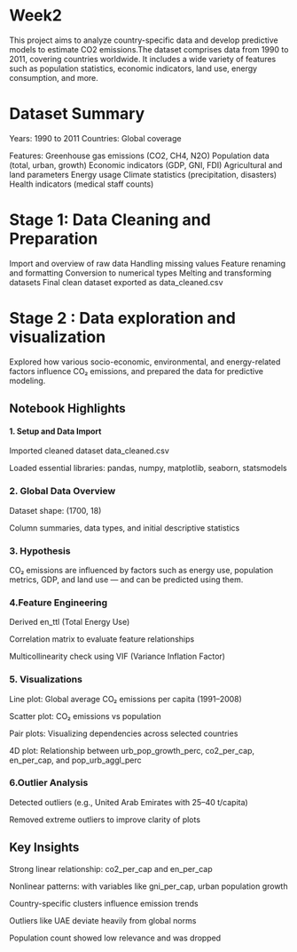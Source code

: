 # Week2
This project aims to analyze country-specific data and develop predictive models to estimate CO2 emissions.The dataset comprises data from 1990 to 2011, covering countries worldwide. It includes a wide variety of features such as population statistics, economic indicators, land use, energy consumption, and more.

# Dataset Summary
Years: 1990 to 2011 Countries: Global coverage

Features: Greenhouse gas emissions (CO2, CH4, N2O) Population data (total, urban, growth) Economic indicators (GDP, GNI, FDI) Agricultural and land parameters Energy usage Climate statistics (precipitation, disasters) Health indicators (medical staff counts)


# Stage 1: Data Cleaning and Preparation
Import and overview of raw data
Handling missing values
Feature renaming and formatting
Conversion to numerical types
Melting and transforming datasets
Final clean dataset exported as data_cleaned.csv

# Stage 2 : Data exploration and visualization
Explored how various socio-economic, environmental, and energy-related factors influence CO₂ emissions, and prepared the data for predictive modeling.

## Notebook Highlights
#### 1. Setup and Data Import
Imported cleaned dataset data_cleaned.csv

Loaded essential libraries: pandas, numpy, matplotlib, seaborn, statsmodels

### 2. Global Data Overview
Dataset shape: (1700, 18)

Column summaries, data types, and initial descriptive statistics


### 3. Hypothesis
CO₂ emissions are influenced by factors such as energy use, population metrics, GDP, and land use — and can be predicted using them.

### 4.Feature Engineering
Derived en_ttl (Total Energy Use)

Correlation matrix to evaluate feature relationships

Multicollinearity check using VIF (Variance Inflation Factor)

### 5. Visualizations
Line plot: Global average CO₂ emissions per capita (1991–2008)

Scatter plot: CO₂ emissions vs population

Pair plots: Visualizing dependencies across selected countries

4D plot: Relationship between urb_pop_growth_perc, co2_per_cap, en_per_cap, and pop_urb_aggl_perc

### 6.Outlier Analysis
Detected outliers (e.g., United Arab Emirates with 25–40 t/capita)

Removed extreme outliers to improve clarity of plots

## Key Insights
Strong linear relationship: co2_per_cap and en_per_cap

Nonlinear patterns: with variables like gni_per_cap, urban population growth

Country-specific clusters influence emission trends

Outliers like UAE deviate heavily from global norms

Population count showed low relevance and was dropped
